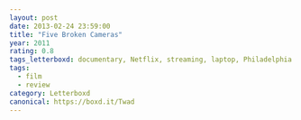 ```yaml
---
layout: post 
date: 2013-02-24 23:59:00
title: "Five Broken Cameras"
year: 2011
rating: 0.8
tags_letterboxd: documentary, Netflix, streaming, laptop, Philadelphia
tags:
  - film
  - review
category: Letterboxd
canonical: https://boxd.it/Twad
---
```

